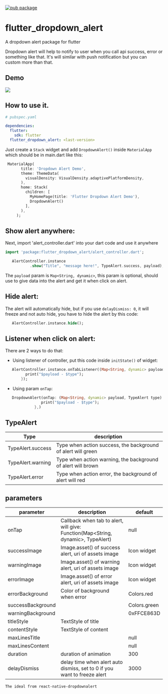 [![pub package](https://img.shields.io/pub/v/flutter_dropdown_alert.svg)](https://pub.dartlang.org/packages/flutter_dropdown_alert)

# flutter_dropdown_alert

A dropdown alert package for flutter

Dropdown alert will help to notify to user when you call api success, error or something like that. It's will similar with push notification but you can custom more than that.

## Demo
![](https://github.com/vantuan88291/flutter_dropdown_alert/raw/master/screenshot/dropdown.gif)

##  How to use it.

```yaml
# pubspec.yaml

dependencies:
  flutter:
    sdk: flutter
  flutter_dropdown_alert: <last-version>
```

Just create a `Stack` widget and add `DropdownAlert()` inside `MaterialApp` which should be in main.dart like this:
```dart
 MaterialApp(
       title: 'Dropdown Alert Demo',
       theme: ThemeData(
         visualDensity: VisualDensity.adaptivePlatformDensity,
       ),
       home: Stack(
         children: [
           MyHomePage(title: 'Flutter Dropdown Alert Demo'),
           DropdownAlert()
         ],
       ),
     );
```

## Show alert anywhere:

Next, import 'alert_controller.dart' into your dart code and use it anywhere

```dart
import 'package:flutter_dropdown_alert/alert_controller.dart';
```

```dart
   AlertController.instance
           .show("Title", "message here!", TypeAlert.success, payload);
```

The `payload` param is `Map<String, dynamic>`, this param is optional, should use to give data into the alert and get it when click on alert.

## Hide alert:
The alert will automatically hide, but if you use `delayDismiss: 0`, it will freeze and not auto hide, you have to hide the alert by this code:
```dart
   AlertController.instance.hide();
```

## Listener when click on alert:

There are 2 ways to do that:

- Using listener of controller, put this code inside `initState()` of widget:
```dart
   AlertController.instance.onTabListener((Map<String, dynamic> payload, TypeAlert type) {
         print("$payload - $type");
       });
```
- Using param `onTap`:
```dart
   DropdownAlert(onTap: (Map<String, dynamic> payload, TypeAlert type) {
                print("$payload - $type");
             },)
```



## TypeAlert
| Type                       | description                                                                           |
| -------------------------- | ------------------------------------------------------------------------------------- |
| TypeAlert.success          | Type when action success, the background of alert will green                          |
| TypeAlert.warning          | Type when action warning, the background of alert will brown                          |
| TypeAlert.error            | Type when action error, the background of alert will red                              |


## parameters
| parameter                  | description                                                                           | default                                                                                                                                                                               |
| -------------------------- | ------------------------------------------------------------------------------------- | ------------------------------------------------------------------------------------------------------------------------------------------------------------------------------------- |
| onTap                      | Callback when tab to alert, will give: Function(Map<String, dynamic>, TypeAlert)      | null                                                                                                                                                                                  |
| successImage               | Image.asset() of success alert, uri of assets image                                   | Icon widget                                                                                                                                                                           |
| warningImage               | Image.asset() of warning alert, uri of assets image                                   | Icon widget                                                                                                                                                                           |
| errorImage                 | Image.asset() of error alert, uri of assets image                                     | Icon widget                                                                                                                                                                           |
| errorBackground            | Color of background when error                                                        | Colors.red                                                                                                                                                                            |
| successBackground          |                                                                                       | Colors.green                                                                                                                                                                          |
| warningBackground          |                                                                                       | 0xFFCE863D                                                                                                                                                                            |
| titleStyle                 | TextStyle of title                                                                    |                                                                                                                                                                                       |
| contentStyle               | TextStyle of content                                                                  |                                                                                                                                                                                       |
| maxLinesTitle              |                                                                                       | null                                                                                                                                                                                  |
| maxLinesContent            |                                                                                       | null                                                                                                                                                                                  |
| duration                   | duration of animation                                                                 | 300                                                                                                                                                                                   |
| delayDismiss               | delay time when alert auto dismiss, set to 0 if you want to freeze alert              | 3000                                                                                                                                                                                  |


`The ideal from react-native-dropdownalert`